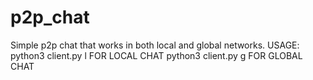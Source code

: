 # p2p_chat
Simple p2p chat that works in both local and global networks.
USAGE:
python3 client.py l FOR LOCAL CHAT
python3 client.py g FOR GLOBAL CHAT
